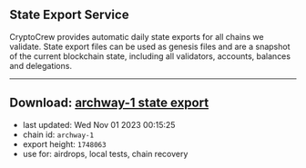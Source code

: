 ## State Export Service
CryptoCrew provides automatic daily state exports for all chains we validate. State export files can be used as genesis files and are a snapshot of the current blockchain state, including all validators, accounts, balances and delegations.

---
**Download: [archway-1 state export](https://dl.ccvalidators.com/SERVICE/archway/archway-1_export_1748063.json)**
---

- last updated: Wed Nov 01 2023 00:15:25
- chain id: `archway-1`
- export height: `1748063`
- use for: airdrops, local tests, chain recovery
